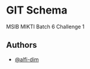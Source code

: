 
# GIT Schema

MSIB MIKTI Batch 6 Challenge 1



## Authors

- [@alfi-dim](https://github.com/alfi-dim)

